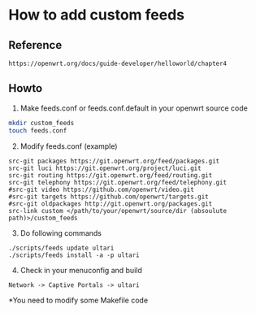 # How to add custom feeds

## Reference
```text
https://openwrt.org/docs/guide-developer/helloworld/chapter4
```

## Howto
1. Make feeds.conf or feeds.conf.default in your openwrt source code
```bash
mkdir custom_feeds
touch feeds.conf
```
2. Modify feeds.conf (example)
```text
src-git packages https://git.openwrt.org/feed/packages.git
src-git luci https://git.openwrt.org/project/luci.git
src-git routing https://git.openwrt.org/feed/routing.git
src-git telephony https://git.openwrt.org/feed/telephony.git
#src-git video https://github.com/openwrt/video.git
#src-git targets https://github.com/openwrt/targets.git
#src-git oldpackages http://git.openwrt.org/packages.git
src-link custom </path/to/your/openwrt/source/dir (absoulute path)>/custom_feeds
```

3. Do following commands
```text
./scripts/feeds update ultari
./scripts/feeds install -a -p ultari
```

4. Check in your menuconfig and build 


```text
Network -> Captive Portals -> ultari
```

*You need to modify some Makefile code






